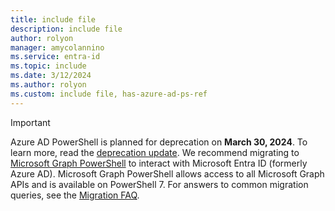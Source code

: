 ```yaml
---
title: include file
description: include file
author: rolyon
manager: amycolannino
ms.service: entra-id
ms.topic: include
ms.date: 3/12/2024
ms.author: rolyon
ms.custom: include file, has-azure-ad-ps-ref
---
```


> [!IMPORTANT]
> Azure AD PowerShell is planned for deprecation on **March 30, 2024**. To learn more, read the [deprecation update](https://techcommunity.microsoft.com/t5/microsoft-entra-blog/important-azure-ad-graph-retirement-and-powershell-module/ba-p/3848270). We recommend migrating to [Microsoft Graph PowerShell](powershell/microsoftgraph/overview) to interact with Microsoft Entra ID (formerly Azure AD). Microsoft Graph PowerShell allows access to all Microsoft Graph APIs and is available on PowerShell 7. For answers to common migration queries, see the [Migration FAQ](powershell/azure/active-directory/migration-faq).